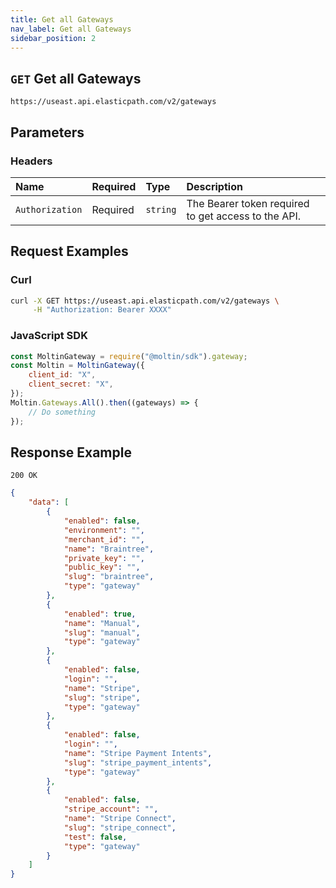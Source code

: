 ```yaml
---
title: Get all Gateways
nav_label: Get all Gateways
sidebar_position: 2
---
```


## `GET` Get all Gateways

```http
https://useast.api.elasticpath.com/v2/gateways
```

## Parameters

### Headers

| Name            | Required | Type     | Description                          |
|:----------------|:---------|:---------|:-------------------------------------|
| `Authorization` | Required | `string` | The Bearer token required to get access to the API. |

## Request Examples

### Curl

```bash
curl -X GET https://useast.api.elasticpath.com/v2/gateways \
     -H "Authorization: Bearer XXXX"
```

### JavaScript SDK

```javascript
const MoltinGateway = require("@moltin/sdk").gateway;
const Moltin = MoltinGateway({
    client_id: "X",
    client_secret: "X",
});
Moltin.Gateways.All().then((gateways) => {
    // Do something
});
```

## Response Example

`200 OK`

```json
{
    "data": [
        {
            "enabled": false,
            "environment": "",
            "merchant_id": "",
            "name": "Braintree",
            "private_key": "",
            "public_key": "",
            "slug": "braintree",
            "type": "gateway"
        },
        {
            "enabled": true,
            "name": "Manual",
            "slug": "manual",
            "type": "gateway"
        },
        {
            "enabled": false,
            "login": "",
            "name": "Stripe",
            "slug": "stripe",
            "type": "gateway"
        },
        {
            "enabled": false,
            "login": "",
            "name": "Stripe Payment Intents",
            "slug": "stripe_payment_intents",
            "type": "gateway"
        },
        {
            "enabled": false,
            "stripe_account": "",
            "name": "Stripe Connect",
            "slug": "stripe_connect",
            "test": false,
            "type": "gateway"
        }
    ]
}
```
